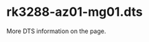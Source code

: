 # rk3288-az01-mg01.dts

More DTS information on the [](Linux-DTSs.md) page.

<code-block src="dts/rk3288-az01-mg01.dts" />
